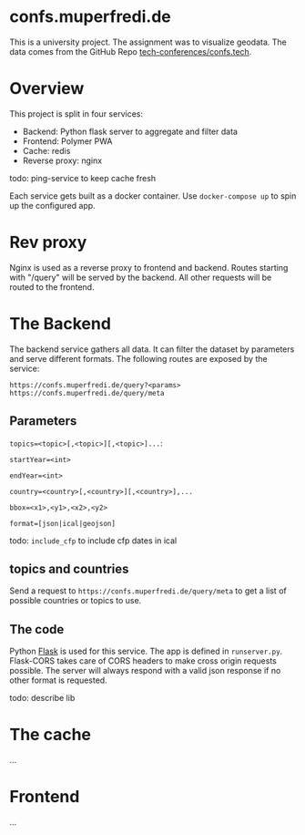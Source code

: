 # confs.muperfredi.de

This is a university project. The assignment was to visualize geodata. The data comes from the GitHub Repo [tech-conferences/confs.tech](https://github.com/tech-conferences/confs.tech).

# Overview

This project is split in four services: 
- Backend: Python flask server to aggregate and filter data
- Frontend: Polymer PWA
- Cache: redis
- Reverse proxy: nginx

todo: ping-service to keep cache fresh

Each service gets built as a docker container. Use `docker-compose up` to spin up the configured app.

# Rev proxy

Nginx is used as a reverse proxy to frontend and backend. Routes starting with "/query" will be served by the backend. All other requests will be routed to the frontend.  

# The Backend

The backend service gathers all data. It can filter the dataset by parameters and serve different formats. The following routes are exposed by the service:

    https://confs.muperfredi.de/query?<params>
    https://confs.muperfredi.de/query/meta
    
## Parameters

`topics=<topic>[,<topic>][,<topic>]...`: 
        
`startYear=<int>`

`endYear=<int>`

`country=<country>[,<country>][,<country>],...`

`bbox=<x1>,<y1>,<x2>,<y2>`

`format=[json|ical|geojson]`

todo: `include_cfp` to include cfp dates in ical

## topics and countries

Send a request to `https://confs.muperfredi.de/query/meta` to get a list of possible countries or topics to use.


## The code

Python [Flask](http://flask.pocoo.org/) is used for this service. The app is defined in `runserver.py`. Flask-CORS takes care of CORS headers to make cross origin requests possible. The server will always respond with a valid json response if no other format is requested.

todo: describe lib

# The cache

...

# Frontend

...
